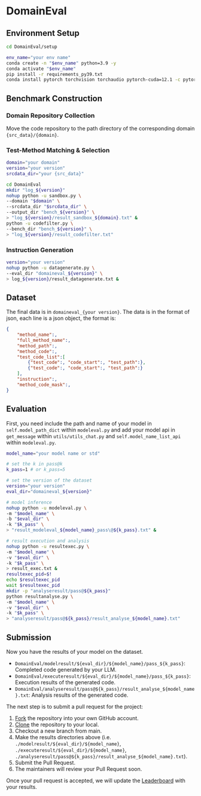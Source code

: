 # DomainEval

## Environment Setup
```bash
cd DomainEval/setup

env_name="your env name"
conda create -n "$env_name" python=3.9 -y
conda activate "$env_name"
pip install -r requirements_py39.txt
conda install pytorch torchvision torchaudio pytorch-cuda=12.1 -c pytorch -c nvidia -y
```

## Benchmark Construction
### Domain Repository Collection

Move the code repository to the path directory of the corresponding domain `{src_data}/{domain}`.

### Test-Method Matching & Selection
```bash
domain="your domain"
version="your version"
srcdata_dir="your {src_data}"

cd DomainEval
mkdir "log_${version}"
nohup python -u sandbox.py \
--domain "$domain" \
--srcdata_dir "$srcdata_dir" \
--output_dir "bench_${version}" \
> "log_${version}/result_sandbox_${domain}.txt" &
python -u codefilter.py \
--bench_dir "bench_${version}" \
> "log_${version}/result_codefilter.txt"
```
### Instruction Generation
```bash
version="your version"
nohup python -u datagenerate.py \
--eval_dir "domaineval_${version}" \
> log_${version}/result_datagenerate.txt &
```

## Dataset

The final data is in `domaineval_{your version}`.
The data is in the format of json, each line is a json object, the format is:
```json
{
    "method_name":,
    "full_method_name":,
    "method_path":,
    "method_code":,
    "test_code_list":[
        {"test_code":, "code_start":, "test_path":},
        {"test_code":, "code_start":, "test_path":}
    ],
    "instruction":,
    "method_code_mask":,
}
```

## Evaluation
First, you need include the path and name of your model in `self.model_path_dict` within `modeleval.py`
and add your model api in `get_message` within `utils/utils_chat.py` and `self.model_name_list_api` within `modeleval.py`.

```bash
model_name="your model name or std"

# set the k in pass@k
k_pass=1 # or k_pass=5

# set the version of the dataset
version="your version"
eval_dir="domaineval_${version}"

# model inference
nohup python -u modeleval.py \
-m "$model_name" \
-b "$eval_dir" \
-k "$k_pass" \
> "result_modeleval_${model_name}_pass\@${k_pass}.txt" &

# result execution and analysis
nohup python -u resultexec.py \
-m "$model_name" \
-v "$eval_dir" \
-k "$k_pass" \
> result_exec.txt &
resultexec_pid=$!
echo $resultexec_pid
wait $resultexec_pid
mkdir -p "analyseresult/pass@${k_pass}"
python resultanalyse.py \
-m "$model_name" \
-v "$eval_dir" \
-k "$k_pass" \
> "analyseresult/pass@${k_pass}/result_analyse_${model_name}.txt"
```

## Submission

Now you have the results of your model on the dataset.

- `DomainEval/modelresult/${eval_dir}/${model_name}/pass_${k_pass}`: Completed code generated by your LLM.
- `DomainEval/executeresult/${eval_dir}/${model_name}/pass_${k_pass}`: Execution results of the generated code.
- `DomainEval/analyseresult/pass@${k_pass}/result_analyse_${model_name}.txt`: Analysis results of the generated code.

The next step is to submit a pull request for the project:

1. [Fork](https://help.github.com/articles/fork-a-repo/) the repository into your own GitHub account.
2. [Clone](https://docs.github.com/en/repositories/creating-and-managing-repositories/cloning-a-repository) the repository to your local.
3. Checkout a new branch from main.
4. Make the results directories above (i.e. `./modelresult/${eval_dir}/${model_name}`, `./executeresult/${eval_dir}/${model_name}`, `./analyseresult/pass@${k_pass}/result_analyse_${model_name}.txt`).
5. Submit the Pull Request.
6. The maintainers will review your Pull Request soon.

Once your pull request is accepted, we will update the [Leaderboard](https://domaineval.github.io/leaderboard.html) with your results.
